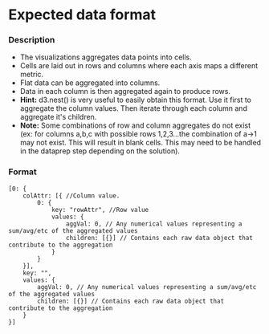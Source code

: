 # Expected data format

### Description
* The visualizations aggregates data points into cells. 
* Cells are laid out in rows and columns where each axis maps a different metric.
* Flat data can be aggregated into columns. 
* Data in each column is then aggregated again to produce rows. 
* **Hint:** d3.nest() is very useful to easily obtain this format. Use it first to aggregate the column values. Then iterate through each column and aggregate it's children. 
* **Note:** Some combinations of row and column aggregates do not exist (ex: for columns a,b,c with possible rows 1,2,3...the combination of a->1 may not exist. This will result in blank cells. This may need to be handled in the dataprep step depending on the solution).
### Format 
```
[0: {
    colAttr: [{ //Column value. 
        0: {
            key: "rowAttr", //Row value
            values: {
                aggVal: 0, // Any numerical values representing a sum/avg/etc of the aggregated values
                children: [{}] // Contains each raw data object that contribute to the aggregation
            }
        }
    }],
    key: "",
    values: {
        aggVal: 0, // Any numerical values representing a sum/avg/etc of the aggregated values
        children: [{}] // Contains each raw data object that contribute to the aggregation
    }
}]

```

